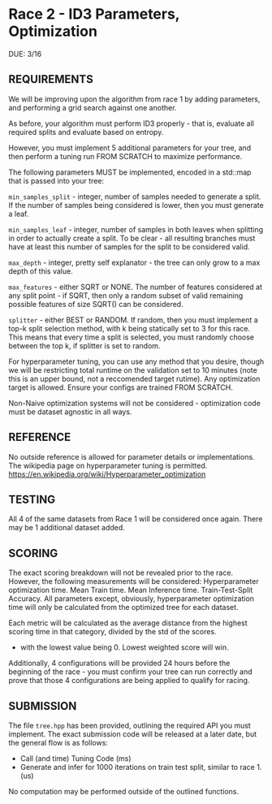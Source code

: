 # Race 2 - ID3 Parameters, Optimization

DUE: 3/16

## REQUIREMENTS

We will be improving upon the algorithm from race 1 by adding parameters, and performing a grid search against one another.

As before, your algorithm must perform ID3 properly - that is, evaluate all required splits and evaluate based on entropy.

However, you must implement 5 additional parameters for your tree, and then perform a tuning run FROM SCRATCH to maximize performance.

The following parameters MUST be implemented, encoded in a std::map that is passed into your tree:

`min_samples_split` - integer, number of samples needed to generate a split. If the number of samples being considered is lower, then 
you must generate a leaf.

`min_samples_leaf` - integer, number of samples in both leaves when splitting in order to actually create a split. To be clear - all 
resulting branches must have at least this number of samples for the split to be considered valid.

`max_depth` - integer, pretty self explanator - the tree can only grow to a max depth of this value.

`max_features` - either SQRT or NONE. The number of features considered at any split point - if SQRT, then only a random subset of valid
remaining possible features of size SQRT(<number of total features>) can be considered.

`splitter` - either BEST or RANDOM. If random, then you must implement a top-k split selection method, with k being statically set to 3 for this race.
This means that every time a split is selected, you must randomly choose between the top k, if splitter is set to random.

For hyperparameter tuning, you can use any method that you desire, though we will be restricting total runtime on the validation set
to 10 minutes (note this is an upper bound, not a reccomended target rutime). Any optimization target is allowed. 
Ensure your configs are trained FROM SCRATCH.

Non-Naive optimization systems will not be considered - optimization code must be dataset agnostic in all ways.

## REFERENCE
No outside reference is allowed for parameter details or implementations. The wikipedia page on hyperparameter tuning is permitted.
https://en.wikipedia.org/wiki/Hyperparameter_optimization

## TESTING
All 4 of the same datasets from Race 1 will be considered once again. There may be 1 additional dataset added.

## SCORING
The exact scoring breakdown will not be revealed prior to the race. However, the following measurements will be considered: 
Hyperparameter optimization time. Mean Train time. Mean Inference time. Train-Test-Split Accuracy. All parameters except,
obviously, hyperparameter optimization time will only be calculated from the optimized tree for each dataset.

Each metric will be calculated
as the average distance from the highest scoring time in that category, divided by the std of the scores.
- with the lowest value being 0. Lowest weighted score will win.

Additionally, 4 configurations will be provided 24 hours before the beginning of the race - you must confirm your tree can run correctly
and prove that those 4 configurations are being applied to qualify for racing. 


## SUBMISSION

The file `tree.hpp` has been provided, outlining the required API you must implement. The exact submission code will be released at a later date,
but the general flow is as follows:
- Call (and time) Tuning Code (ms)
- Generate and infer for 1000 iterations on train test split, similar to race 1. (us)

No computation may be performed outside of the outlined functions.


